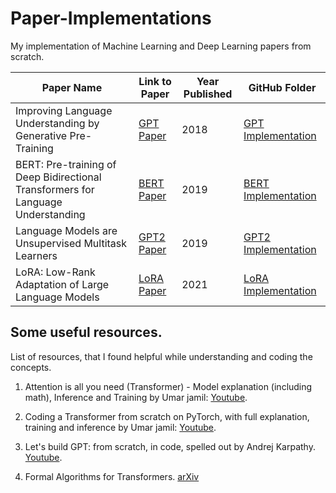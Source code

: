 # Paper-Implementations
My implementation of Machine Learning and Deep Learning papers from scratch.

| Paper Name | Link to Paper | Year Published | GitHub Folder |
|------------|----------------|---------------|---------------|
| Improving Language Understanding by Generative Pre-Training| [GPT Paper](https://s3-us-west-2.amazonaws.com/openai-assets/research-covers/language-unsupervised/language_understanding_paper.pdf) | 2018 | [GPT Implementation](./GPT) |
| BERT: Pre-training of Deep Bidirectional Transformers for Language Understanding | [BERT Paper](https://arxiv.org/abs/1810.04805) | 2019 | [BERT Implementation](./BERT) |
| Language Models are Unsupervised Multitask Learners | [GPT2 Paper](https://arxiv.org/abs/1810.04805) | 2019 | [GPT2 Implementation](./GPT2) |
| LoRA: Low-Rank Adaptation of Large Language Models | [LoRA Paper](https://arxiv.org/abs/2106.09685) | 2021 | [LoRA Implementation](./LoRA) |

## Some useful resources.
List of resources, that I found helpful while understanding and coding the concepts.

1. Attention is all you need (Transformer) - Model explanation (including math), Inference and Training by Umar jamil: [Youtube](https://www.youtube.com/watch?v=bCz4OMemCcA&t=3016s).

2. Coding a Transformer from scratch on PyTorch, with full explanation, training and inference by Umar jamil: [Youtube](https://www.youtube.com/watch?v=ISNdQcPhsts).

3. Let's build GPT: from scratch, in code, spelled out by Andrej Karpathy. [Youtube](https://www.youtube.com/watch?v=kCc8FmEb1nY).

4. Formal Algorithms for Transformers. [arXiv](https://arxiv.org/abs/2207.09238)